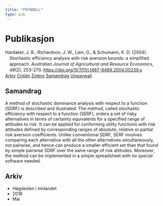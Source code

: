 ```yaml
---
title: "P9TNNQLL"
type: pub
---
```

<h1>Publikasjon</h1>
<article id="csl-bib-container-P9TNNQLL" class="csl-bib-container">
  <div class="csl-bib-body" style="line-height: 1.35; padding-left: 1em; text-indent:-1em;">
  <div class="csl-entry">Hardaker, J. B., Richardson, J. W., Lien, G., &amp; Schumann, K. D. (2004). Stochastic efficiency analysis with risk aversion bounds: a simplified approach. <i>Australian Journal of Agricultural and Resource Economics</i>, <i>48</i>(2), 253&#x2013;270. <a href="https://doi.org/10.1111/j.1467-8489.2004.00239.x">https://doi.org/10.1111/j.1467-8489.2004.00239.x</a></div>
</div>
  <div class="csl-bib-buttons">
    <a href="#taxonomy-article-P9TNNQLL" class="csl-bib-button">Arkiv</a>
    <a href="https://app.cristin.no/results/show.jsf?id=1585936" alt="Cristin URL" class="csl-bib-button">Cristin</a>
    <a href="http://zotero.org/groups/5402882/items/P9TNNQLL" alt="Zotero URL" class="csl-bib-button">Zotero</a>
    <a href="#abstract-article-P9TNNQLL" class="csl-bib-button">Samandrag</a>
    <a href="https://onlinelibrary.wiley.com/doi/pdfdirect/10.1111/j.1467-8489.2004.00239.x" class="csl-bib-button">Unpaywall</a>
  </div>
  <div id="csl-bib-meta-container-P9TNNQLL"></div>
</article>
<div id="csl-bib-meta-P9TNNQLL" class="csl-bib-meta">
  <article id="abstract-article-P9TNNQLL" class="abstract-article">
    <h1>Samandrag</h1>
    A method of stochastic dominance analysis with respect to a function (SDRF) is described and illustrated. The method, called stochastic efficiency with respect to a function (SERF), orders a set of risky alternatives in terms of certainty equivalents for a specified range of attitudes to risk. It can be applied for conforming utility functions with risk attitudes defined by corresponding ranges of absolute, relative or partial risk aversion coefficients. Unlike conventional SDRF, SERF involves comparing each alternative with all the other alternatives simultaneously, not pairwise, and hence can produce a smaller efficient set than that found by simple pairwise SDRF over the same range of risk attitudes. Moreover, the method can be implemented in a simple spreadsheet with no special software needed.
  </article>
  <article id="taxonomy-article-P9TNNQLL" class="taxonomy-article">
    <h1>Arkiv</h1>
    <ul>
      <li>Høgskolen i Innlandet</li>
      <li>2018</li>
      <li>Mai</li>
    </ul>
  </article>
</div>
